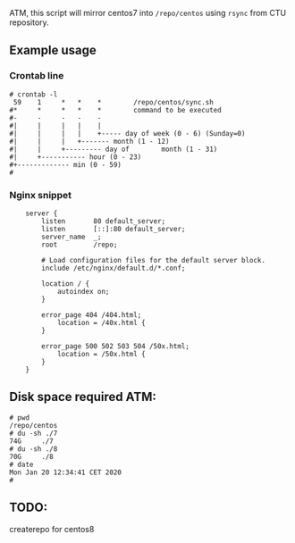 ATM, this script will mirror centos7 into `/repo/centos` using `rsync` from CTU repository.

## Example usage

### Crontab line 

```
# crontab -l
 59    1     *   *    *        /repo/centos/sync.sh
#*     *     *   *    *        command to be executed
#-     -     -   -    -
#|     |     |   |    |
#|     |     |   |    +----- day of week (0 - 6) (Sunday=0)
#|     |     |   +------- month (1 - 12)
#|     |     +--------- day of        month (1 - 31)
#|     +----------- hour (0 - 23)
#+------------- min (0 - 59)
#
```

### Nginx snippet

```
    server {
        listen       80 default_server;
        listen       [::]:80 default_server;
        server_name  _;
        root         /repo;

        # Load configuration files for the default server block.
        include /etc/nginx/default.d/*.conf;

        location / {
            autoindex on;
        }

        error_page 404 /404.html;
            location = /40x.html {
        }

        error_page 500 502 503 504 /50x.html;
            location = /50x.html {
        }
    }
```

## Disk space required ATM:

```
# pwd
/repo/centos
# du -sh ./7
74G     ./7
# du -sh ./8
70G     ./8
# date
Mon Jan 20 12:34:41 CET 2020
#
```

## TODO:
createrepo for centos8
